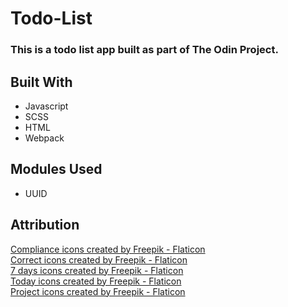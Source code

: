 # Todo-List
### This is a todo list app built as part of The Odin Project. 

## Built With
- Javascript
- SCSS
- HTML
- Webpack

## Modules Used
- UUID

## Attribution
<a href="https://www.flaticon.com/free-icons/compliance" title="compliance icons">Compliance icons created by Freepik - Flaticon</a>
<br>
<a href="https://www.flaticon.com/free-icons/correct" title="correct icons">Correct icons created by Freepik - Flaticon</a>
<br>
<a href="https://www.flaticon.com/free-icons/7-days" title="7 days icons">7 days icons created by Freepik - Flaticon</a>
<br>
<a href="https://www.flaticon.com/free-icons/today" title="today icons">Today icons created by Freepik - Flaticon</a>
<br>
<a href="https://www.flaticon.com/free-icons/project" title="project icons">Project icons created by Freepik - Flaticon</a>